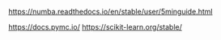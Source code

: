 https://numba.readthedocs.io/en/stable/user/5minguide.html

https://docs.pymc.io/
https://scikit-learn.org/stable/


